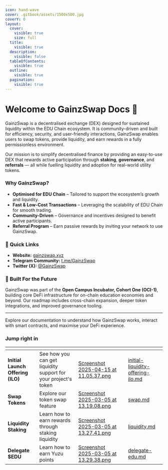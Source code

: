 ```yaml
---
icon: hand-wave
cover: .gitbook/assets/1500x500.jpg
coverY: 0
layout:
  cover:
    visible: true
    size: full
  title:
    visible: true
  description:
    visible: false
  tableOfContents:
    visible: true
  outline:
    visible: true
  pagination:
    visible: true
---
```


# Welcome to GainzSwap Docs 🚀

GainzSwap is a decentralised exchange (DEX) designed for sustained liquidity within the EDU Chain ecosystem. It is community-driven and built for efficiency, security, and user-friendly interactions, GainzSwap enables users to swap tokens, provide liquidity, and earn rewards in a fully permissionless environment.

Our mission is to simplify decentralised finance by providing an easy-to-use DEX that rewards active participation through **staking**, **governance**, and **referrals** — all while fuelling liquidity and adoption for real-world utility tokens.

### Why GainzSwap?

* **Optimised for EDU Chain** – Tailored to support the ecosystem’s growth and liquidity.
* **Fast & Low-Cost Transactions** – Leveraging the scalability of EDU Chain for smooth trading.
* **Community-Driven** – Governance and incentives designed to benefit active participants.
* **Referral Program** – Earn passive rewards by inviting your network to use GainzSwap.

### 🔗 Quick Links

* **Website:** [gainzswap.xyz](https://gainzswap.xyz)
* **Telegram Community:** [t.me/GainzSwap](https://t.me/gainzswap)
* **Twitter (X):** [@GainzSwap](https://twitter.com/GainzSwap)

### 🧱 Built For the Future

GainzSwap was part of the **Open Campus Incubator, Cohort One (OCI-1)**, building core DeFi infrastructure for on-chain education economies and beyond. Our roadmap includes cross-chain expansion, deeper token integrations, and improved governance tooling.

***

Explore our documentation to understand how GainzSwap works, interact with smart contracts, and maximise your DeFi experience.

### Jump right in

<table data-view="cards"><thead><tr><th></th><th></th><th data-hidden data-card-cover data-type="files"></th><th data-hidden></th><th data-hidden data-card-target data-type="content-ref"></th></tr></thead><tbody><tr><td><strong>Initial Launch Offering (ILO)</strong></td><td>See how you can get liquidity support for your project's token</td><td><a href=".gitbook/assets/Screenshot 2025-04-15 at 11.05.37.png">Screenshot 2025-04-15 at 11.05.37.png</a></td><td></td><td><a href="features/initial-liquidity-offering-ilo.md">initial-liquidity-offering-ilo.md</a></td></tr><tr><td><strong>Swap Tokens</strong></td><td>Explore our token swap feature</td><td><a href=".gitbook/assets/Screenshot 2025-03-05 at 13.19.08.png">Screenshot 2025-03-05 at 13.19.08.png</a></td><td></td><td><a href="features/swap.md">swap.md</a></td></tr><tr><td><strong>Liquidity Staking</strong></td><td>Learn how to earn rewards through staking liquidity</td><td><a href=".gitbook/assets/Screenshot 2025-03-05 at 13.27.41.png">Screenshot 2025-03-05 at 13.27.41.png</a></td><td></td><td><a href="features/liquidity.md">liquidity.md</a></td></tr><tr><td><strong>Delegate $EDU</strong></td><td>Learn how to earn Yuzu points</td><td><a href=".gitbook/assets/Screenshot 2025-03-05 at 13.29.38.png">Screenshot 2025-03-05 at 13.29.38.png</a></td><td></td><td><a href="features/delegate-edu.md">delegate-edu.md</a></td></tr></tbody></table>

